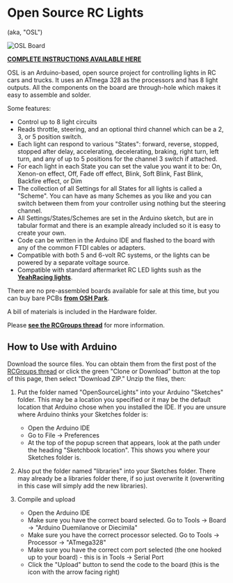 # Open Source RC Lights
(aka, "OSL")

![OSL Board](http://openpanzer.org/images/osl/OSL_gh.jpg "Assembled OSL Board")

**[COMPLETE INSTRUCTIONS AVAILABLE HERE](http://www.rcgroups.com/forums/showthread.php?t=1539753)**

OSL is an Arduino-based, open source project for controlling lights in RC cars and trucks. It uses an ATmega 328 as the processors and has 8 light outputs. All the components on the board are through-hole which makes it easy to assemble and solder. 
 
Some features: 
  * Control up to 8 light circuits
  * Reads throttle, steering, and an optional third channel which can be a 2, 3, or 5 position switch. 
  * Each light can respond to various "States": forward, reverse, stopped, stopped after delay, accelerating, decelerating, braking, right turn, left turn, and any of up to 5 positions for the channel 3 switch if attached. 
  * For each light in each State you can set the value you want it to be: On, Xenon-on effect, Off, Fade off effect, Blink, Soft Blink, Fast Blink, Backfire effect, or Dim
  * The collection of all Settings for all States for all lights is called a "Scheme". You can have as many Schemes as you like and you can switch between them from your controller using nothing but the steering channel. 
  * All Settings/States/Schemes are set in the Arduino sketch, but are in tabular format and there is an example already included so it is easy to create your own. 
  * Code can be written in the Arduino IDE and flashed to the board with any of the common FTDI cables or adapters.
  * Compatible with both 5 and 6-volt RC systems, or the lights can be powered by a separate voltage source.
  * Compatible with standard aftermarket RC LED lights sush as the **[YeahRacing lights](http://www.rcmart.com/body-light-font-colorredblight-rcbfont-c-438_900.html)**. 

There are no pre-assembled boards available for sale at this time, but you can buy bare PCBs **[from OSH Park](https://oshpark.com/shared_projects/kmCzNipk)**. 

A bill of materials is included in the Hardware folder. 

Please **[see the RCGroups thread](http://www.rcgroups.com/forums/showthread.php?t=1539753)** for more information. 


## How to Use with Arduino
Download the source files. You can obtain them from the first post of the [RCGroups thread](http://www.rcgroups.com/forums/showthread.php?t=1539753) or click the green "Clone or Download" button at the top of this page, then select "Download ZIP." Unzip the files, then:

1. Put the folder named "OpenSourceLights" into your Arduino "Sketches" folder. This may be a location you specified or it may be the default location that Arduino chose when you installed the IDE. If you are unsure where Arduino thinks your Sketches folder is:
   - Open the Arduino IDE
   - Go to File -> Preferences
   - At the top of the popup screen that appears, look at the path under the heading "Sketchbook location". This shows you where your Sketches folder is. 

2. Also put the folder named "libraries" into your Sketches folder. There may already be a libraries folder there, if so just overwrite it (overwriting in this case will simply add the new libraries).
3. Compile and upload
   - Open the Arduino IDE
   - Make sure you have the correct board selected. Go to Tools -> Board -> "Arduino Duemilanove or Diecimila"
   - Make sure you have the correct processor selected. Go to Tools -> Processor -> "ATmega328"
   - Make sure you have the correct com port selected (the one hooked up to your board) - this is in Tools -> Serial Port
   - Click the "Upload" button to send the code to the board (this is the icon with the arrow facing right)

